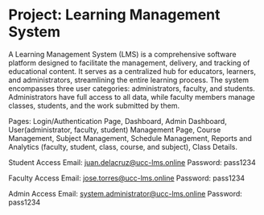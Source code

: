 # Project: Learning Management System

A Learning Management System (LMS) is a comprehensive software platform designed to facilitate the management, delivery, and tracking of educational content. It serves as a centralized hub for educators, learners, and administrators, streamlining the entire learning process. The system encompasses three user categories: administrators, faculty, and students. Administrators have full access to all data, while faculty members manage classes, students, and the work submitted by them.

Pages: Login/Authentication Page, Dashboard, Admin Dashboard, User(administrator, faculty, student) Management Page, Course Management, Subject Management, Schedule Management, Reports and Analytics (faculty, student, class, course, and subject), Class Details.

Student Access Email: juan.delacruz@ucc-lms.online
Password: pass1234

Faculty Access Email: jose.torres@ucc-lms.online
Password: pass1234

Admin Access Email: system.administrator@ucc-lms.online
Password: pass1234
